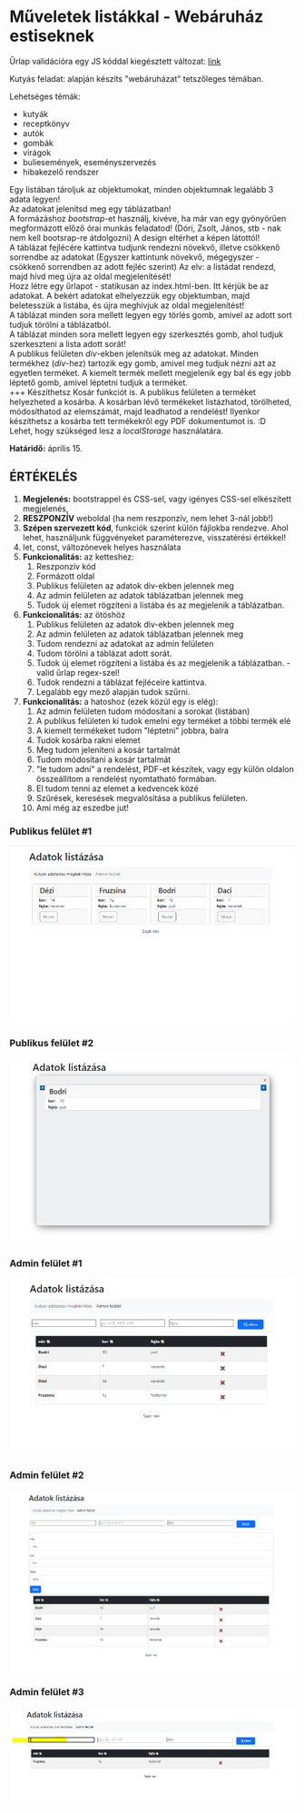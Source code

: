 
# Műveletek listákkal - Webáruház estiseknek

Űrlap validációra egy JS kóddal kiegésztett változat: [link](https://github.com/csefikatalin/urlapok_validalasa.git)

Kutyás feladat: alapján készíts "webáruházat" tetszőleges témában.

Lehetséges témák:

* kutyák
* receptkönyv
* autók
* gombák
* virágok
* buliesemények, eseményszervezés
* hibakezelő rendszer

Egy listában tároljuk az objektumokat, minden objektumnak legalább 3 adata legyen!  
Az adatokat jelenítsd meg egy táblázatban!  
A formázáshoz *bootstrap*-et használj, kivéve, ha már van egy gyönyörűen megformázott előző órai munkás feladatod! (Dóri, Zsolt, János, stb - nak nem kell bootsrap-re átdolgozni) A design eltérhet a képen látottól!  
A táblázat fejlécére kattintva tudjunk rendezni növekvő, illetve csökkenő sorrendbe az adatokat (Egyszer kattintunk növekvő, mégegyszer - csökkenő sorrendben az adott fejléc szerint) Az elv: a listádat rendezd, majd hívd meg újra az oldal megjelenítését!  
Hozz létre egy űrlapot - statikusan az index.html-ben. Itt kérjük be az adatokat. A bekért adatokat elhelyezzük egy objektumban, majd beletesszük a listába, és újra meghívjuk az oldal megjelenítést!  
A táblázat minden sora mellett legyen egy törlés gomb, amivel az adott sort tudjuk törölni a táblázatból.  
A táblázat minden sora mellett legyen egy szerkesztés gomb, ahol tudjuk szerkeszteni a lista adott sorát!  
A publikus felületen *div*-ekben jelenítsük meg az adatokat. Minden termékhez (*div*-hez) tartozik egy gomb, amivel meg tudjuk nézni azt az egyetlen terméket. A kiemelt termék mellett megjelenik egy bal és egy jobb léptető gomb, amivel léptetni tudjuk a terméket.  
+++ Készíthetsz Kosár funkciót is. A publikus felületen a terméket helyezheted a kosárba. A kosárban lévő termékeket listázhatod, törölheted, módosíthatod az elemszámát, majd leadhatod a rendelést! Ilyenkor készíthetsz a kosárba tett termékekről egy PDF dokumentumot is.  :D  
Lehet, hogy szükséged lesz a *localStorage* használatára.  

**Határidő:** április 15.

## ÉRTÉKELÉS

1. **Megjelenés:** bootstrappel és CSS-sel, vagy igényes CSS-sel elkészített megjelenés,
2. **RESZPONZÍV** weboldal (ha nem reszponzív, nem lehet 3-nál jobb!)
3. **Szépen szervezett kód**, funkciók szerint külön fájlokba rendezve. Ahol lehet, használjunk függvényeket paraméterezve, visszatérési értékkel!
4. let, const, változónevek helyes használata
5. **Funkcionalitás:** az ketteshez:
    1. Reszponzív kód
    2. Formázott oldal
    3. Publikus felületen az adatok div-ekben jelennek meg
    4. Az admin felületen az adatok táblázatban jelennek meg
    5. Tudok új elemet rögzíteni a listába és az megjelenik a táblázatban.
6. **Funkcionalitás:** az ötöshöz
    1. Publikus felületen az adatok div-ekben jelennek meg
    2. Az admin felületen az adatok táblázatban jelennek meg
    3. Tudom rendezni az adatokat az admin felületen
    4. Tudom törölni a táblázat adott sorát.
    5. Tudok új elemet rögzíteni a listába és az megjelenik a táblázatban.  - valid űrlap regex-szel!
    6. Tudok rendezni a táblázat fejléceire kattintva.
    7. Legalább egy mező alapján tudok szűrni.
7. **Funkcionalitás:** a hatoshoz (ezek közül egy is elég):
    1. Az admin felületen tudom módosítani a sorokat (listában)
    2. A publikus felületen ki tudok emelni egy terméket a többi termék elé
    3. A kiemelt termékeket tudom "léptetni" jobbra, balra
    4. Tudok kosárba rakni elemet
    5. Meg tudom jeleníteni a kosár tartalmát
    6. Tudom módosítani a kosár tartalmát
    7. "le tudom adni" a rendelést, PDF-et készítek, vagy egy külön oldalon összeállítom a rendelést nyomtatható formában.
    8. El tudom tenni az elemet a kedvencek közé
    9. Szűrések, keresések megvalósítása a publikus felületen.
    10. Ami még az eszedbe jut!

### Publikus felület #1

![Publikus felület #1](./assets/img/samples/publikus_felulet1.png "Publikus felület #1")

### Publikus felület #2

![Publikus felület #2](./assets/img/samples/publikus_felulet2.png "Publikus felület #2")

### Admin felület #1

![Admin felület #1](./assets/img/samples/admin_felulet1.png "Admin felület #1")

### Admin felület #2

![Admin felület #2](./assets/img/samples/admin_felulet2.png "Admin felület #2")

### Admin felület #3

![Admin felület #3](./assets/img/samples/admin_felulet3.png "Admin felület #3")
